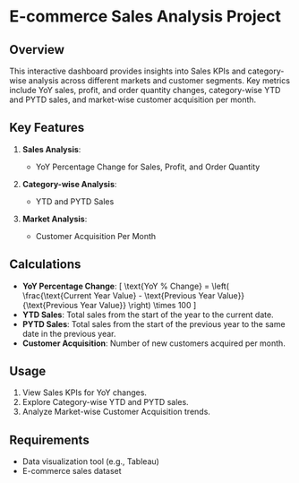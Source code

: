 # E-commerce Sales Analysis Project

## Overview

This interactive dashboard provides insights into Sales KPIs and category-wise analysis across different markets and customer segments. Key metrics include YoY sales, profit, and order quantity changes, category-wise YTD and PYTD sales, and market-wise customer acquisition per month.

## Key Features

1. **Sales Analysis**:
   - YoY Percentage Change for Sales, Profit, and Order Quantity

2. **Category-wise Analysis**:
   - YTD and PYTD Sales

3. **Market Analysis**:
   - Customer Acquisition Per Month

## Calculations

- **YoY Percentage Change**: \[ \text{YoY \% Change} = \left( \frac{\text{Current Year Value} - \text{Previous Year Value}}{\text{Previous Year Value}} \right) \times 100 \]
- **YTD Sales**: Total sales from the start of the year to the current date.
- **PYTD Sales**: Total sales from the start of the previous year to the same date in the previous year.
- **Customer Acquisition**: Number of new customers acquired per month.

## Usage

1. View Sales KPIs for YoY changes.
2. Explore Category-wise YTD and PYTD sales.
3. Analyze Market-wise Customer Acquisition trends.

## Requirements

- Data visualization tool (e.g., Tableau)
- E-commerce sales dataset
